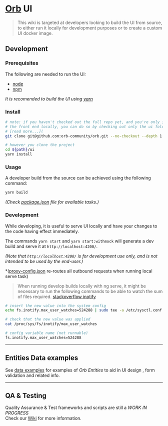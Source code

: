 # <a href="https://github.com/orb-community/orb">Orb</a> UI

> This wiki is targeted at developers looking to build the UI from source, to either
> run it locally for development purposes or to create a custom UI docker image.

## Development

### Prerequisites

The following are needed to run the UI:

* [node](https://nodejs.org/en/blog/release/v12.21.0/)
* [npm](https://github.com/npm/cli/tree/v7.22.0)

*It is recomended to build the UI using [yarn](https://www.npmjs.com/package/yarn)*

### Install

```bash
# note: if you haven't checked out the full repo yet, and you're only interested in developing 
# the front end locally, you can do so by checking out only the ui folder.
# [read more...](
git clone git@github.com:orb-community/orb.git --no-checkout --depth 1 ${path}

# however you clone the project
cd ${path}/ui
yarn install
```

### Usage

A developer build from the source can be achieved using the following command:

```bash
yarn build
```

*(Check [package.json](./package.json) file for available tasks.)*


### Development  

While developing, it is useful to serve UI locally and have your changes to the code having effect immediately.

The commands `yarn start` and `yarn start:withmock` will generate a dev build and serve it at `http://localhost:4200/`.

*(Note that `http://localhost:4200/` is for development use only, and is not intended to be used by the end-user.)*

*([proxy-config.json](./proxy-config.json) re-routes all outbound requests when running local serve task)

> When running develop builds locally with ng serve, it might be necessary to run the following commands to be able to watch the sum of files required.
> [stackoverflow inotify](https://stackoverflow.com/a/55763478)  

```sh
# insert the new value into the system config
echo fs.inotify.max_user_watches=524288 | sudo tee -a /etc/sysctl.conf && sudo sysctl -p

# check that the new value was applied
cat /proc/sys/fs/inotify/max_user_watches

# config variable name (not runnable)
fs.inotify.max_user_watches=524288
```

---

## Entities Data examples

See [data examples](https://github.com/orb-community/orb/wiki/Orb-UI---Entities-Data-Examples) for examples of *Orb Entities*
to aid in UI design , form validation and related info.


---  

## QA & Testing

Quality Assurance & Test frameworks and scripts are still a *WORK IN PROGRESS*  
Check our [Wiki](https://github.com/orb-community/orb/wiki/UI-QA-Automation-Tags) for more information.

